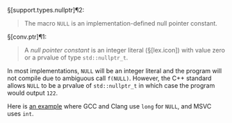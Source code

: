 §[support.types.nullptr]¶2:

> The macro `NULL` is an implementation-defined null pointer constant.

§[conv.ptr]¶1:

> A *null pointer constant* is an integer literal (§[lex.icon]) with value zero or a prvalue of type `std​::​nullptr_t`.

In most implementations, `NULL` will be an integer literal and the program will not compile due to ambiguous call `f(NULL)`. However, the C++ standard allows `NULL` to be a prvalue of `std::nullptr_t` in which case the program would output `122`.

Here is [an example](https://www.godbolt.org/z/87r46WP6x) where GCC and Clang use `long` for `NULL`, and MSVC uses `int`.
